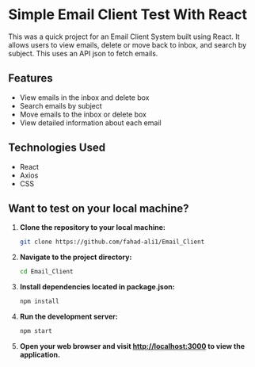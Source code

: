 # Simple Email Client Test With React

This was a quick project for an Email Client System built using React. It allows users to view emails, delete or move back to inbox, and search by subject. This uses an API json to fetch emails.

## Features

- View emails in the inbox and delete box
- Search emails by subject
- Move emails to the inbox or delete box
- View detailed information about each email

## Technologies Used

- React
- Axios
- CSS


## Want to test on your local machine?

1. **Clone the repository to your local machine:**

   ```bash
   git clone https://github.com/fahad-ali1/Email_Client
   ```

2. **Navigate to the project directory:**

   ```bash
   cd Email_Client
   ```

3. **Install dependencies located in package.json:**

   ```bash
   npm install
   ```

4. **Run the development server:**

   ```bash
   npm start
   ```

5. **Open your web browser and visit [http://localhost:3000](http://localhost:3000) to view the application.**
